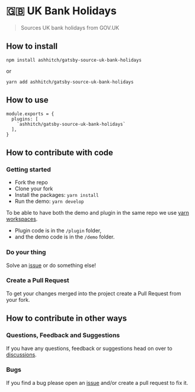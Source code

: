 # 🇬🇧 UK Bank Holidays

> Sources UK bank holidays from GOV.UK

## How to install

`npm install ashhitch/gatsby-source-uk-bank-holidays`

or

`yarn add ashhitch/gatsby-source-uk-bank-holidays`

## How to use

```
module.exports = {
  plugins: [
    `ashhitch/gatsby-source-uk-bank-holidays`
  ],
}
```

## How to contribute with code

### Getting started

- Fork the repo
- Clone your fork
- Install the packages: `yarn install`
- Run the demo: `yarn develop`

To be able to have both the demo and plugin in the same repo we use [yarn workspaces](https://classic.yarnpkg.com/lang/en/docs/workspaces/).

- Plugin code is in the `/plugin` folder,
- and the demo code is in the `/demo` folder.

### Do your thing

Solve an [issue](https://github.com/ashhitch/gatsby-source-uk-bank-holidays/issues) or do something else!

### Create a Pull Request

To get your changes merged into the project create a Pull Request from your fork.

## How to contribute in other ways

### Questions, Feedback and Suggestions

If you have any questions, feedback or suggestions head on over to [discussions](https://github.com/ashhitch/gatsby-source-uk-bank-holidays/discussions).

### Bugs

If you find a bug please open an [issue](https://github.com/ashhitch/gatsby-source-uk-bank-holidays/issues) and/or create a pull request to fix it.
